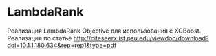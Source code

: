# LambdaRank

Реализация LambdaRank Objective для использования с XGBoost.
Реализация по статье http://citeseerx.ist.psu.edu/viewdoc/download?doi=10.1.1.180.634&rep=rep1&type=pdf
